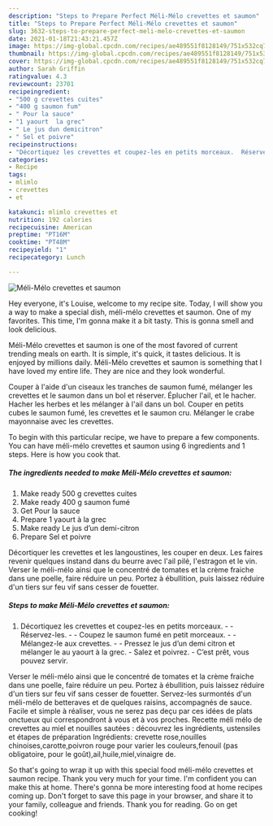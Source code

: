 ```yaml
---
description: "Steps to Prepare Perfect Méli-Mélo crevettes et saumon"
title: "Steps to Prepare Perfect Méli-Mélo crevettes et saumon"
slug: 3632-steps-to-prepare-perfect-meli-melo-crevettes-et-saumon
date: 2021-01-18T21:43:21.457Z
image: https://img-global.cpcdn.com/recipes/ae489551f8128149/751x532cq70/meli-melo-crevettes-et-saumon-photo-principale-de-la-recette.jpg
thumbnail: https://img-global.cpcdn.com/recipes/ae489551f8128149/751x532cq70/meli-melo-crevettes-et-saumon-photo-principale-de-la-recette.jpg
cover: https://img-global.cpcdn.com/recipes/ae489551f8128149/751x532cq70/meli-melo-crevettes-et-saumon-photo-principale-de-la-recette.jpg
author: Sarah Griffin
ratingvalue: 4.3
reviewcount: 23701
recipeingredient:
- "500 g crevettes cuites"
- "400 g saumon fum"
- " Pour la sauce"
- "1 yaourt  la grec"
- " Le jus dun demicitron"
- " Sel et poivre"
recipeinstructions:
- "Décortiquez les crevettes et coupez-les en petits morceaux.  Réservez-les.  Coupez le saumon fumé en petit morceaux.  Mélangez-le aux crevettes.  Pressez le jus d’un demi citron et mélanger le au yaourt à la grec. Salez et poivrez. C’est prêt, vous pouvez servir."
categories:
- Recipe
tags:
- mlimlo
- crevettes
- et

katakunci: mlimlo crevettes et 
nutrition: 192 calories
recipecuisine: American
preptime: "PT16M"
cooktime: "PT48M"
recipeyield: "1"
recipecategory: Lunch

---
```



![Méli-Mélo crevettes et saumon](https://img-global.cpcdn.com/recipes/ae489551f8128149/751x532cq70/meli-melo-crevettes-et-saumon-photo-principale-de-la-recette.jpg)

Hey everyone, it's Louise, welcome to my recipe site. Today, I will show you a way to make a special dish, méli-mélo crevettes et saumon. One of my favorites. This time, I'm gonna make it a bit tasty. This is gonna smell and look delicious.

Méli-Mélo crevettes et saumon is one of the most favored of current trending meals on earth. It is simple, it's quick, it tastes delicious. It is enjoyed by millions daily. Méli-Mélo crevettes et saumon is something that I have loved my entire life. They are nice and they look wonderful.

Couper à l&#39;aide d&#39;un ciseaux les tranches de saumon fumé, mélanger les crevettes et le saumon dans un bol et réserver. Éplucher l&#39;ail, et le hacher. Hacher les herbes et les mélanger à l&#39;ail dans un bol. Couper en petits cubes le saumon fumé, les crevettes et le saumon cru. Mélanger le crabe mayonnaise avec les crevettes.


To begin with this particular recipe, we have to prepare a few components. You can have méli-mélo crevettes et saumon using 6 ingredients and 1 steps. Here is how you cook that.

<!--inarticleads1-->

##### The ingredients needed to make Méli-Mélo crevettes et saumon:

1. Make ready 500 g crevettes cuites
1. Make ready 400 g saumon fumé
1. Get  Pour la sauce
1. Prepare 1 yaourt à la grec
1. Make ready  Le jus d’un demi-citron
1. Prepare  Sel et poivre


Décortiquer les crevettes et les langoustines, les couper en deux. Les faires revenir quelques instand dans du beurre avec l&#39;ail pilé, l&#39;estragon et le vin. Verser le méli-mélo ainsi que le concentré de tomates et la crème fraiche dans une poelle, faire réduire un peu. Portez à ébullition, puis laissez réduire d&#39;un tiers sur feu vif sans cesser de fouetter. 

<!--inarticleads2-->

##### Steps to make Méli-Mélo crevettes et saumon:

1. Décortiquez les crevettes et coupez-les en petits morceaux. -  - Réservez-les. -  - Coupez le saumon fumé en petit morceaux. -  - Mélangez-le aux crevettes. -  - Pressez le jus d’un demi citron et mélanger le au yaourt à la grec. - Salez et poivrez. - C’est prêt, vous pouvez servir.


Verser le méli-mélo ainsi que le concentré de tomates et la crème fraiche dans une poelle, faire réduire un peu. Portez à ébullition, puis laissez réduire d&#39;un tiers sur feu vif sans cesser de fouetter. Servez-les surmontés d&#39;un méli-mélo de betteraves et de quelques raisins, accompagnés de sauce. Facile et simple à réaliser, vous ne serez pas deçu par ces idées de plats onctueux qui correspondront à vous et à vos proches. Recette méli mélo de crevettes au miel et nouilles sautées : découvrez les ingrédients, ustensiles et étapes de préparation Ingrédients: crevette rose,nouilles chinoises,carotte,poivron rouge pour varier les couleurs,fenouil (pas obligatoire, pour le goût),ail,huile,miel,vinaigre de. 

So that's going to wrap it up with this special food méli-mélo crevettes et saumon recipe. Thank you very much for your time. I'm confident you can make this at home. There's gonna be more interesting food at home recipes coming up. Don't forget to save this page in your browser, and share it to your family, colleague and friends. Thank you for reading. Go on get cooking!
